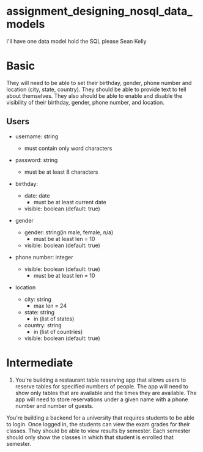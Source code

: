 # assignment_designing_nosql_data_models
I'll have one data model hold the SQL please
Sean Kelly

# Basic
They will need to be able to set their birthday, gender, phone number and location (city, state, country). They should be able to provide text to tell about themselves. They also should be able to enable and disable the visibility of their birthday, gender, phone number, and location.

## Users
* username: string
    * must contain only word characters
* password: string
    * must be at least 8 characters
* birthday:
  * date: date
    * must be at least current date
  * visible: boolean (default: true)

* gender
  * gender: string(in male, female, n/a)
    * must be at least len = 10
  * visible: boolean (default: true)

* phone number: integer
  * visible: boolean (default: true)
    * must be at least len = 10
* location
    * city: string
      * max len = 24
    * state: string
      * in (list of states)
    * country: string
      * in (list of countries)
    * visible: boolean (default: true)

#  Intermediate
1. You're building a restaurant table reserving app that allows users to reserve tables for specified numbers of people. The app will need to show only tables that are available and the times they are available. The app will need to store reservations under a given name with a phone number and number of guests.



You're building a backend for a university that requires students to be able to login. Once logged in, the students can view the exam grades for their classes. They should be able to view results by semester. Each semester should only show the classes in which that student is enrolled that semester.
